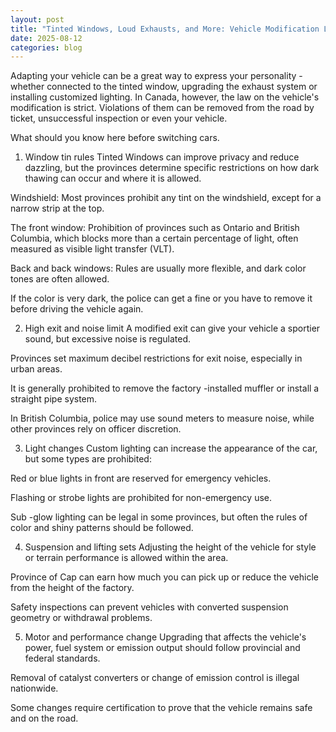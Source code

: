 ```yaml
---
layout: post
title: "Tinted Windows, Loud Exhausts, and More: Vehicle Modification Laws in Canada"
date: 2025-08-12
categories: blog
---
```


Adapting your vehicle can be a great way to express your personality - whether connected to the tinted window, upgrading the exhaust system or installing customized lighting. In Canada, however, the law on the vehicle's modification is strict. Violations of them can be removed from the road by ticket, unsuccessful inspection or even your vehicle.

What should you know here before switching cars.

1. Window tin rules
Tinted Windows can improve privacy and reduce dazzling, but the provinces determine specific restrictions on how dark thawing can occur and where it is allowed.

Windshield: Most provinces prohibit any tint on the windshield, except for a narrow strip at the top.

The front window: Prohibition of provinces such as Ontario and British Columbia, which blocks more than a certain percentage of light, often measured as visible light transfer (VLT).

Back and back windows: Rules are usually more flexible, and dark color tones are often allowed.

If the color is very dark, the police can get a fine or you have to remove it before driving the vehicle again.

2. High exit and noise limit
A modified exit can give your vehicle a sportier sound, but excessive noise is regulated.

Provinces set maximum decibel restrictions for exit noise, especially in urban areas.

It is generally prohibited to remove the factory -installed muffler or install a straight pipe system.

In British Columbia, police may use sound meters to measure noise, while other provinces rely on officer discretion.

3. Light changes
Custom lighting can increase the appearance of the car, but some types are prohibited:

Red or blue lights in front are reserved for emergency vehicles.

Flashing or strobe lights are prohibited for non-emergency use.

Sub -glow lighting can be legal in some provinces, but often the rules of color and shiny patterns should be followed.

4. Suspension and lifting sets
Adjusting the height of the vehicle for style or terrain performance is allowed within the area.

Province of Cap can earn how much you can pick up or reduce the vehicle from the height of the factory.

Safety inspections can prevent vehicles with converted suspension geometry or withdrawal problems.

5. Motor and performance change
Upgrading that affects the vehicle's power, fuel system or emission output should follow provincial and federal standards.

Removal of catalyst converters or change of emission control is illegal nationwide.

Some changes require certification to prove that the vehicle remains safe and on the road.